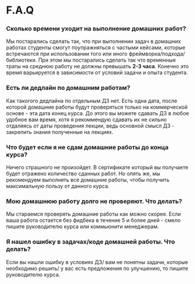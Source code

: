 # F.A.Q

### Сколько времени уходит на выполнение домашних работ?

Мы постарались сделать так, что при выполнении задач в домашних работах студенты смогут поупражняться с частыми кейсами, которые встречаются при использовании того или иного фреймворка/подхода/библиотеки. При этом мы постарались сделать так что временные траты на среднюю работу не должны превышать **2-3 часа**. Конечно это время варьируется в зависимости от условий задачи и опыта студента.

### Есть ли дедлайн по домашним работам?

Как такогого дедлайна по отдельным ДЗ нет. Есть одна дата, после которой домашние работы будут проверяться только на коммерческой основе - эта дата конец курса. До этого вы можете сдавать ДЗ в любое удобное вам время, хотя я рекоммендую сдавать их не сильно отдаляясь от даты проведения лекции, ведь основной смысл ДЗ - закрепить знания полученные на лекциях.

### Что будет если я не сдам домашние работы до конца курса?

Ничего страшного не произойдет. В сертификате который вы получаете будет отражено количество сданных работ. Но опять же, мы рекомендуем выполнять все домашние работы, чтобы получить максимальную пользу от данного курса. 

### Мою домашнюю работу долго не проверяют. Что делать?

Мы стараемся проверять домашние работы как можно скорее. Если ваша работа остается без фидбека в течение 5 и более дней - смело пишите руководителю курса или коммьюнити менеджерам.

### Я нашел ошибку в задачах/коде домашней работы. Что делать?

Если вы нашли ошибку в условиях ДЗ/ вам не понятны задачи, которые необходимо решить/ у вас есть предложения по улучшению, то пишите руководителю курса.